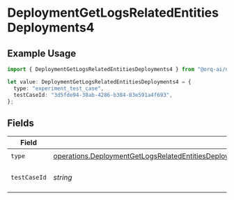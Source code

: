 # DeploymentGetLogsRelatedEntitiesDeployments4

## Example Usage

```typescript
import { DeploymentGetLogsRelatedEntitiesDeployments4 } from "@orq-ai/node/models/operations";

let value: DeploymentGetLogsRelatedEntitiesDeployments4 = {
  type: "experiment_test_case",
  testCaseId: "3d5fde94-38ab-4286-b384-83e591a4f693",
};
```

## Fields

| Field                                                                                                                                                                                                                            | Type                                                                                                                                                                                                                             | Required                                                                                                                                                                                                                         | Description                                                                                                                                                                                                                      |
| -------------------------------------------------------------------------------------------------------------------------------------------------------------------------------------------------------------------------------- | -------------------------------------------------------------------------------------------------------------------------------------------------------------------------------------------------------------------------------- | -------------------------------------------------------------------------------------------------------------------------------------------------------------------------------------------------------------------------------- | -------------------------------------------------------------------------------------------------------------------------------------------------------------------------------------------------------------------------------- |
| `type`                                                                                                                                                                                                                           | [operations.DeploymentGetLogsRelatedEntitiesDeploymentsResponse200ApplicationJSONResponseBodyData44Type](../../models/operations/deploymentgetlogsrelatedentitiesdeploymentsresponse200applicationjsonresponsebodydata44type.md) | :heavy_check_mark:                                                                                                                                                                                                               | N/A                                                                                                                                                                                                                              |
| `testCaseId`                                                                                                                                                                                                                     | *string*                                                                                                                                                                                                                         | :heavy_check_mark:                                                                                                                                                                                                               | The id of the resource                                                                                                                                                                                                           |